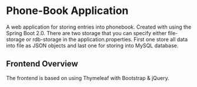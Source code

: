 # Phone-Book Application
A web application for storing entries into phonebook. 
Created with using the Spring Boot 2.0.
There are two storage that you can specify either file-storage or rdb-storage in the application.properties. First one store all data into file as JSON objects and last one for storing into MySQL database.

## Frontend Overview
The frontend is based on using Thymeleaf with Bootstrap & jQuery.
